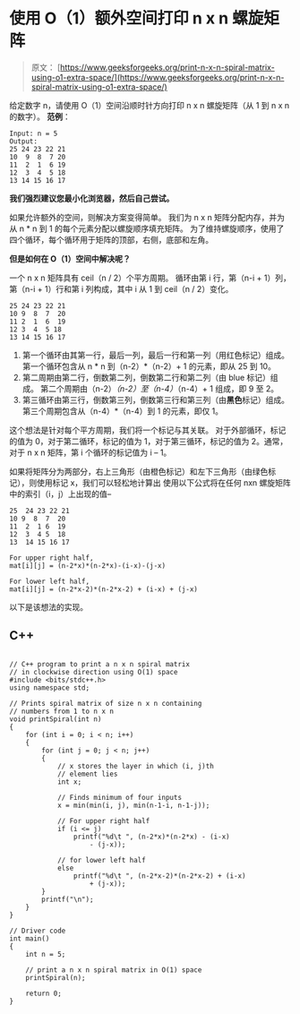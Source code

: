 # 使用 O（1）额外空间打印 n x n 螺旋矩阵

> 原文： [https://www.geeksforgeeks.org/print-n-x-n-spiral-matrix-using-o1-extra-space/](https://www.geeksforgeeks.org/print-n-x-n-spiral-matrix-using-o1-extra-space/)

给定数字 n，请使用 O（1）空间沿顺时针方向打印 n x n 螺旋矩阵（从 1 到 n x n 的数字）。
**范例**：

```
Input: n = 5
Output:
25 24 23 22 21
10  9  8  7 20
11  2  1  6 19
12  3  4  5 18
13 14 15 16 17
```

**我们强烈建议您最小化浏览器，然后自己尝试。**

如果允许额外的空间，则解决方案变得简单。 我们为 n x n 矩阵分配内存，并为从 n * n 到 1 的每个元素分配以螺旋顺序填充矩阵。 为了维持螺旋顺序，使用了四个循环，每个循环用于矩阵的顶部，右侧，底部和左角。

**但是如何在 O（1）空间中解决呢？**

一个 n x n 矩阵具有 ceil（n / 2）个平方周期。 循环由第 i 行，第（n-i + 1）列，第（n-i + 1）行和第 i 列构成，其中 i 从 1 到 ceil（n / 2）变化。

```
25 24 23 22 21 
10 9  8  7  20
11 2  1  6  19
12 3  4  5 18
13 14 15 16 17

```

1.  第一个循环由其第一行，最后一列，最后一行和第一列（用红色标记）组成。 第一个循环包含从 n * n 到（n-2）*（n-2）+ 1 的元素，即从 25 到 10。
2.  第二周期由第二行，倒数第二列，倒数第二行和第二列（由 blue 标记）组成。 第二个周期由（n-2）*（n-2）至（n-4）*（n-4）+ 1 组成，即 9 至 2。
3.  第三循环由第三行，倒数第三列，倒数第三行和第三列（由**黑色**标记）组成。 第三个周期包含从（n-4）*（n-4）到 1 的元素，即仅 1。

这个想法是针对每个平方周期，我们将一个标记与其关联。 对于外部循环，标记的值为 0，对于第二循环，标记的值为 1，对于第三循环，标记的值为 2。通常，对于 n x n 矩阵，第 i 个循环的标记值为 i – 1。

如果将矩阵分为两部分，右上三角形（由橙色标记）和左下三角形（由绿色标记），则使用标记 x，我们可以轻松地计算出 使用以下公式将在任何 nxn 螺旋矩阵中的索引（i，j）上出现的值–

```
25  24 23 22 21 
10 9  8  7  20 
11  2  1 6  19 
12  3  4 5  18 
13  14 15 16 17 

```

```
For upper right half,
mat[i][j] = (n-2*x)*(n-2*x)-(i-x)-(j-x)

For lower left half,
mat[i][j] = (n-2*x-2)*(n-2*x-2) + (i-x) + (j-x)

```

以下是该想法的实现。

## C++ 

```

// C++ program to print a n x n spiral matrix 
// in clockwise direction using O(1) space 
#include <bits/stdc++.h> 
using namespace std; 

// Prints spiral matrix of size n x n containing 
// numbers from 1 to n x n 
void printSpiral(int n) 
{ 
    for (int i = 0; i < n; i++) 
    { 
        for (int j = 0; j < n; j++) 
        { 
            // x stores the layer in which (i, j)th 
            // element lies 
            int x; 

            // Finds minimum of four inputs 
            x = min(min(i, j), min(n-1-i, n-1-j)); 

            // For upper right half 
            if (i <= j) 
                printf("%d\t ", (n-2*x)*(n-2*x) - (i-x) 
                    - (j-x)); 

            // for lower left half 
            else
                printf("%d\t ", (n-2*x-2)*(n-2*x-2) + (i-x) 
                    + (j-x)); 
        } 
        printf("\n"); 
    } 
} 

// Driver code 
int main() 
{ 
    int n = 5; 

    // print a n x n spiral matrix in O(1) space 
    printSpiral(n); 

    return 0; 
} 

```